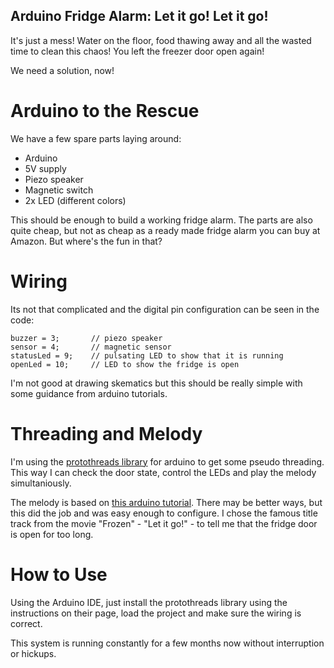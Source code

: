 ## Arduino Fridge Alarm: Let it go! Let it go!

It's just a mess! Water on the floor, food thawing away and all the wasted time to clean this chaos! You left the freezer door open again!

We need a solution, now!

# Arduino to the Rescue

We have a few spare parts laying around:

- Arduino
- 5V supply
- Piezo speaker
- Magnetic switch
- 2x LED (different colors)

This should be enough to build a working fridge alarm. The parts are also quite cheap, but not as cheap as a ready made fridge alarm you can buy at Amazon. But where's the fun in that?

# Wiring

Its not that complicated and the digital pin configuration can be seen in the code:

```
buzzer = 3;       // piezo speaker
sensor = 4;       // magnetic sensor
statusLed = 9;    // pulsating LED to show that it is running
openLed = 10;     // LED to show the fridge is open
```

I'm not good at drawing skematics but this should be really simple with some guidance from arduino tutorials.

# Threading and Melody

I'm using the [protothreads library](https://www.arduino.cc/reference/en/libraries/protothreads/) for arduino to get some pseudo threading. This way I can check the door state, control the LEDs and play the melody simultaniously.

The melody is based on [this arduino tutorial](https://www.arduino.cc/en/Tutorial/BuiltInExamples/toneMelody). There may be better ways, but this did the job and was easy enough to configure. I chose the famous title track from the movie "Frozen" - "Let it go!" - to tell me that the fridge door is open for too long.

# How to Use

Using the Arduino IDE, just install the protothreads library using the instructions on their page, load the project and make sure the wiring is correct.

This system is running constantly for a few months now without interruption or hickups.
